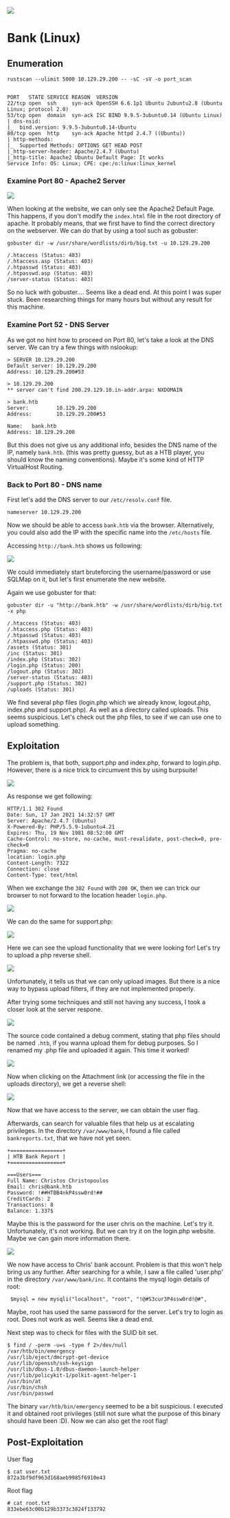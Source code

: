 ![](pics/logo.png)

# Bank (Linux)

## Enumeration

```
rustscan --ulimit 5000 10.129.29.200 -- -sC -sV -o port_scan


PORT   STATE SERVICE REASON  VERSION                                                                                                                                               
22/tcp open  ssh     syn-ack OpenSSH 6.6.1p1 Ubuntu 2ubuntu2.8 (Ubuntu Linux; protocol 2.0)
53/tcp open  domain  syn-ack ISC BIND 9.9.5-3ubuntu0.14 (Ubuntu Linux)
| dns-nsid: 
|_  bind.version: 9.9.5-3ubuntu0.14-Ubuntu
80/tcp open  http    syn-ack Apache httpd 2.4.7 ((Ubuntu))
| http-methods: 
|_  Supported Methods: OPTIONS GET HEAD POST
|_http-server-header: Apache/2.4.7 (Ubuntu)
|_http-title: Apache2 Ubuntu Default Page: It works
Service Info: OS: Linux; CPE: cpe:/o:linux:linux_kernel
```

### Examine Port 80 - Apache2 Server

![](pics/apache_default.png)

When looking at the website, we can only see the Apache2 Default Page. This happens, if you don't modify the `index.html` file in the root directory of apache. It probably means, that we first have to find the correct directory on the webserver. We can do that by using a tool such as gobuster:

```
gobuster dir -w /usr/share/wordlists/dirb/big.txt -u 10.129.29.200

/.htaccess (Status: 403)
/.htaccess.asp (Status: 403)
/.htpasswd (Status: 403)
/.htpasswd.asp (Status: 403)
/server-status (Status: 403)
```

So no luck with gobuster.... Seems like a dead end. At this point I was super stuck. Been researching things for many hours but without any result for this machine.

### Examine Port 52 - DNS Server

As we got no hint how to proceed on Port 80, let's take a look at the DNS server. We can try a few things with nslookup:

```
> SERVER 10.129.29.200
Default server: 10.129.29.200
Address: 10.129.29.200#53
```

```
> 10.129.29.200
** server can't find 200.29.129.10.in-addr.arpa: NXDOMAIN
```

```
> bank.htb
Server:         10.129.29.200
Address:        10.129.29.200#53

Name:   bank.htb
Address: 10.129.29.200
```
But this does not give us any additional info, besides the DNS name of the IP, namely `bank.htb`. (this was pretty guessy, but as a HTB player, you should know the naming conventions). Maybe it's some kind of HTTP VirtualHost Routing. 

### Back to Port 80 - DNS name

First let's add the DNS server to our `/etc/resolv.conf` file. 

```
nameserver 10.129.29.200
```

Now we should be able to access `bank.htb` via the browser. Alternatively, you could also add the IP with the specific name into the `/etc/hosts` file.

Accessing `http://bank.htb` shows us following:

![](pics/bank_login.png)

We could immediately start bruteforcing the username/password or use SQLMap on it, but let's first enumerate the new website.

Again we use gobuster for that:

```
gobuster dir -u "http://bank.htb" -w /usr/share/wordlists/dirb/big.txt -x php

/.htaccess (Status: 403)
/.htaccess.php (Status: 403)
/.htpasswd (Status: 403)
/.htpasswd.php (Status: 403)
/assets (Status: 301)
/inc (Status: 301)
/index.php (Status: 302)
/login.php (Status: 200)
/logout.php (Status: 302)
/server-status (Status: 403)
/support.php (Status: 302)
/uploads (Status: 301)
```

We find several php files (login.php which we already know, logout.php, index.php and support.php). As well as a directory called uploads. This seems suspicious. Let's check out the php files, to see if we can use one to upload something.

## Exploitation

The problem is, that both, support.php and index.php, forward to login.php. However, there is a nice trick to circumvent this by using burpsuite! 

![](pics/index_php_req.png)

As response we get following:

```
HTTP/1.1 302 Found
Date: Sun, 17 Jan 2021 14:32:57 GMT
Server: Apache/2.4.7 (Ubuntu)
X-Powered-By: PHP/5.5.9-1ubuntu4.21
Expires: Thu, 19 Nov 1981 08:52:00 GMT
Cache-Control: no-store, no-cache, must-revalidate, post-check=0, pre-check=0
Pragma: no-cache
location: login.php
Content-Length: 7322
Connection: close
Content-Type: text/html
```

When we exchange the `302 Found` with `200 OK`, then we can trick our browser to not forward to the location header `login.php`.

![](pics/index_php.png)

We can do the same for support.php:

![](pics/support_php.png)

Here we can see the upload functionality that we were looking for!
Let's try to upload a php reverse shell.

![](pics/error.png)

Unfortunately, it tells us that we can only upload images. But there is a nice way to bypass upload filters, if they are not implemented properly.

After trying some techniques and still not having any success, I took a closer look at the server respone.

![](pics/hint.png)

The source code contained a debug comment, stating that php files should be named `.htb`, if you wanna upload them for debug purposes. So I renamed my .php file and uploaded it again. This time it worked!

![](pics/upload.png)

Now when clicking on the Attachment link (or accessing the file in the uploads directory), we get a reverse shell:

![](pics/reverse-shell.png)

Now that we have access to the server, we can obtain the user flag.

Afterwards, can search for valuable files that help us at escalating privileges. In the directory `/var/www/bank`, I found a file called `bankreports.txt`, that we have not yet seen.

```
+=================+
| HTB Bank Report |
+=================+

===Users===
Full Name: Christos Christopoulos
Email: chris@bank.htb
Password: !##HTBB4nkP4ssw0rd!##
CreditCards: 2
Transactions: 8
Balance: 1.337$
```

Maybe this is the password for the user chris on the machine. Let's try it. Unfortunately, it's not working. But we can try it on the login.php website. Maybe we can gain more information there.

![](pics/chris_login.png)

We now have access to Chris' bank account. Problem is that this won't help bring us any further.
After searching for a while, I saw a file called 'user.php' in the directory `/var/www/bank/inc`.
It contains the mysql login details of root:

```
 $mysql = new mysqli("localhost", "root", "!@#S3cur3P4ssw0rd!@#",
```

 Maybe, root has used the same password for the server. Let's try to login as root. Does not work as well. Seems like a dead end.

 Next step was to check for files with the SUID bit set.

 ```
 $ find / -perm -u=s -type f 2>/dev/null
/var/htb/bin/emergency
/usr/lib/eject/dmcrypt-get-device
/usr/lib/openssh/ssh-keysign
/usr/lib/dbus-1.0/dbus-daemon-launch-helper
/usr/lib/policykit-1/polkit-agent-helper-1
/usr/bin/at
/usr/bin/chsh
/usr/bin/passwd
```

The binary `var/htb/bin/emergency` seemed to be a bit suspicious. I executed it and obtained root privileges (still not sure what the purpose of this binary should have been :D). Now we can also get the root flag!

## Post-Exploitation

User flag
```
$ cat user.txt
872a3bf9df963d168aeb9985f6910e43
```

Root flag
```
# cat root.txt
833ebe63c00b129b3373c3824f133792
```